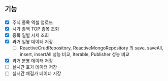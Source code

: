 ## 기능
- [x] 주식 종목 엑셀 업로드
- [x] 시가 총액 TOP 종목 조회
- [x] 종목 일별 시세 조회
- [x] 과거 일봉 데이터 저장
  - [ ] ReactiveCrudRepository, ReactiveMongoRepository 의 save, saveAll, insert, insertAll 성능 비교, Iterable, Publisher 성능 비교
- [x] 과거 분봉 데이터 저장
- [ ] 실시간 호가 데이터 저장
- [ ] 실시간 체결가 데이터 저장
